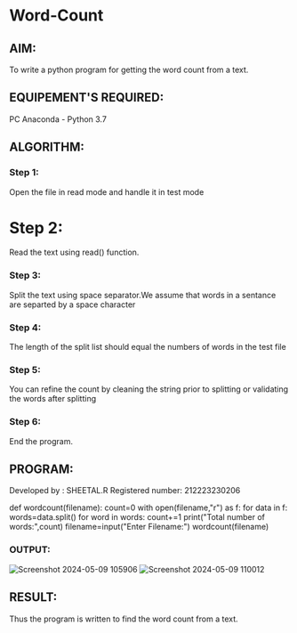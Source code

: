 # Word-Count
## AIM:
To write a python program for getting the word count from a text.
## EQUIPEMENT'S REQUIRED: 
PC
Anaconda - Python 3.7
## ALGORITHM: 
### Step 1:
Open the file in read mode and handle it in test mode
# Step 2: 
Read the text using read() function.
 
### Step 3: 
Split the text using space separator.We assume that words in a sentance are separted by a space character

### Step 4:  
The length of the split list should equal the numbers of words in the test file


### Step 5: 
You can refine the count by cleaning the string prior to splitting or validating the words after splitting

### Step 6: 
End the program.

## PROGRAM:
Developed by : SHEETAL.R
Registered number: 212223230206

def wordcount(filename):
    count=0
    with open(filename,"r") as f:
        for data in f:
            words=data.split()
            for word in words:
                count+=1
    print("Total number of words:",count)
filename=input("Enter Filename:")
wordcount(filename)

### OUTPUT:
![Screenshot 2024-05-09 105906](https://github.com/Sheetalshee/Word-Count/assets/144979107/a5750df9-65e6-412a-a7d5-91684018e274)
![Screenshot 2024-05-09 110012](https://github.com/Sheetalshee/Word-Count/assets/144979107/93af050f-7a2d-47ff-9570-6c31968b3c32)




## RESULT:
Thus the program is written to find the word count from a text.

